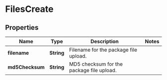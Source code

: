 
# FilesCreate

## Properties
Name | Type | Description | Notes
------------ | ------------- | ------------- | -------------
**filename** | **String** | Filename for the package file upload. | 
**md5Checksum** | **String** | MD5 checksum for the package file upload. | 



